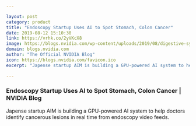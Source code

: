 ```yaml
---

layout: post
category: product
title: "Endoscopy Startup Uses AI to Spot Stomach, Colon Cancer"
date: 2019-08-12 15:10:30
link: https://vrhk.co/2yVKcX8
image: https://blogs.nvidia.com/wp-content/uploads/2019/08/digestive-system-pixabay.jpg
domain: blogs.nvidia.com
author: "The Official NVIDIA Blog"
icon: https://blogs.nvidia.com/favicon.ico
excerpt: "Japense startup AIM is building a GPU-powered AI system to help doctors identify cancerous lesions in real time from endoscopy video feeds."

---
```


### Endoscopy Startup Uses AI to Spot Stomach, Colon Cancer | NVIDIA Blog

Japense startup AIM is building a GPU-powered AI system to help doctors identify cancerous lesions in real time from endoscopy video feeds.